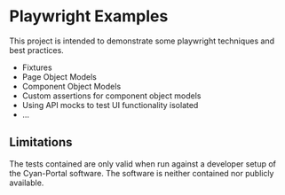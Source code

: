 # Playwright Examples

This project is intended to demonstrate some playwright techniques and best practices.

- Fixtures
- Page Object Models
- Component Object Models
- Custom assertions for component object models
- Using API mocks to test UI functionality isolated
- ...

## Limitations

The tests contained are only valid when run against a developer setup of the Cyan-Portal software. 
The software is neither contained nor publicly available. 
